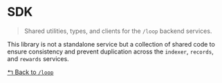 # SDK

> Shared utilities, types, and clients for the `/loop` backend services.

This library is not a standalone service but a collection of shared code to ensure consistency and prevent duplication across the `indexer`, `records`, and `rewards` services.

[↰ Back to `/loop`](../readme.md)